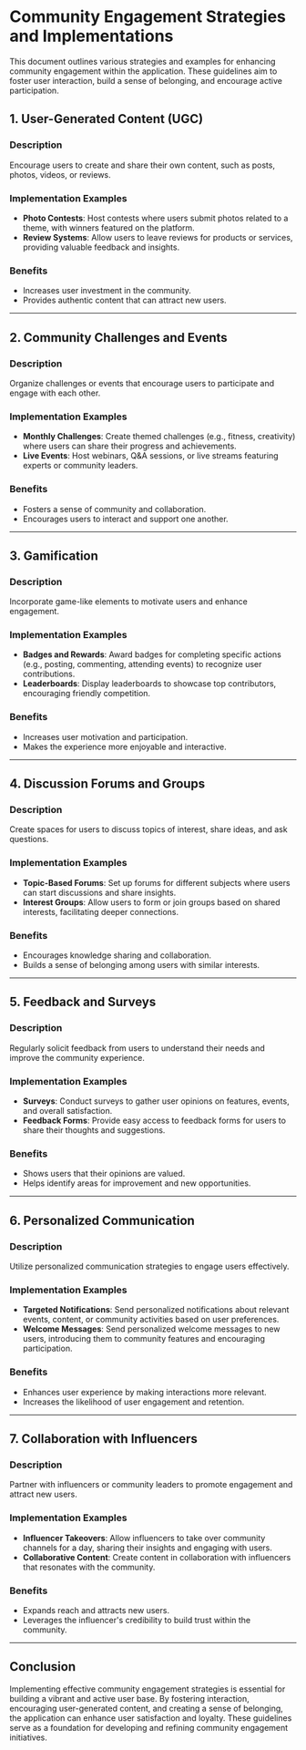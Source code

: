 # Community Engagement Strategies and Implementations

This document outlines various strategies and examples for enhancing community engagement within the application. These guidelines aim to foster user interaction, build a sense of belonging, and encourage active participation.

## 1. User-Generated Content (UGC)

### Description
Encourage users to create and share their own content, such as posts, photos, videos, or reviews.

### Implementation Examples
- **Photo Contests**: Host contests where users submit photos related to a theme, with winners featured on the platform.
- **Review Systems**: Allow users to leave reviews for products or services, providing valuable feedback and insights.

### Benefits
- Increases user investment in the community.
- Provides authentic content that can attract new users.

---

## 2. Community Challenges and Events

### Description
Organize challenges or events that encourage users to participate and engage with each other.

### Implementation Examples
- **Monthly Challenges**: Create themed challenges (e.g., fitness, creativity) where users can share their progress and achievements.
- **Live Events**: Host webinars, Q&A sessions, or live streams featuring experts or community leaders.

### Benefits
- Fosters a sense of community and collaboration.
- Encourages users to interact and support one another.

---

## 3. Gamification

### Description
Incorporate game-like elements to motivate users and enhance engagement.

### Implementation Examples
- **Badges and Rewards**: Award badges for completing specific actions (e.g., posting, commenting, attending events) to recognize user contributions.
- **Leaderboards**: Display leaderboards to showcase top contributors, encouraging friendly competition.

### Benefits
- Increases user motivation and participation.
- Makes the experience more enjoyable and interactive.

---

## 4. Discussion Forums and Groups

### Description
Create spaces for users to discuss topics of interest, share ideas, and ask questions.

### Implementation Examples
- **Topic-Based Forums**: Set up forums for different subjects where users can start discussions and share insights.
- **Interest Groups**: Allow users to form or join groups based on shared interests, facilitating deeper connections.

### Benefits
- Encourages knowledge sharing and collaboration.
- Builds a sense of belonging among users with similar interests.

---

## 5. Feedback and Surveys

### Description
Regularly solicit feedback from users to understand their needs and improve the community experience.

### Implementation Examples
- **Surveys**: Conduct surveys to gather user opinions on features, events, and overall satisfaction.
- **Feedback Forms**: Provide easy access to feedback forms for users to share their thoughts and suggestions.

### Benefits
- Shows users that their opinions are valued.
- Helps identify areas for improvement and new opportunities.

---

## 6. Personalized Communication

### Description
Utilize personalized communication strategies to engage users effectively.

### Implementation Examples
- **Targeted Notifications**: Send personalized notifications about relevant events, content, or community activities based on user preferences.
- **Welcome Messages**: Send personalized welcome messages to new users, introducing them to community features and encouraging participation.

### Benefits
- Enhances user experience by making interactions more relevant.
- Increases the likelihood of user engagement and retention.

---

## 7. Collaboration with Influencers

### Description
Partner with influencers or community leaders to promote engagement and attract new users.

### Implementation Examples
- **Influencer Takeovers**: Allow influencers to take over community channels for a day, sharing their insights and engaging with users.
- **Collaborative Content**: Create content in collaboration with influencers that resonates with the community.

### Benefits
- Expands reach and attracts new users.
- Leverages the influencer's credibility to build trust within the community.

---

## Conclusion

Implementing effective community engagement strategies is essential for building a vibrant and active user base. By fostering interaction, encouraging user-generated content, and creating a sense of belonging, the application can enhance user satisfaction and loyalty. These guidelines serve as a foundation for developing and refining community engagement initiatives.

